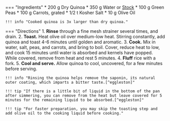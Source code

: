 === "Ingredients"
    * 200 g Dry Quinoa
    * 350 g Water or [Stock](../../soups/stocks/vegetable-stock.md)
    * 100 g Green Peas
    * 100 g Carrots, grated
    * 1/2 t Kosher Salt
    * 10 g Olive Oil

    !!! info "Cooked quinoa is 3x larger than dry quinoa."

=== "Directions"
    1. **Rinse** through a fine mesh strainer several times, and drain.
    2. **Toast.** Heat olive oil over medium-low heat. Stirring constantly, add quinoa and toast 4-6 minutes until golden and aromatic.
    3. **Cook.** Mix in water, salt, peas, and carrots, and bring to boil. Cover, reduce heat to low, and cook 15 minutes until water is absorbed and kernels have popped. While covered, remove from heat and rest 5 minutes.
    4. **Fluff** rice with a fork.
    5. **Cool and serve.** Allow quinoa to cool, uncovered, for a few minutes before serving.

    !!! info "Rinsing the quinoa helps remove the saponin, its natural outer coating, which imparts a bitter taste.[^eggleston]"

    !!! tip "If there is a little bit of liquid in the bottom of the pan after simmering, you can remove from the heat but leave covered for 5 minutes for the remaining liquid to be absorbed.[^eggleston]"

    !!! tip "For faster preparation, you may skip the toasting step and add olive oil to the cooking liquid before cooking."

[^eggleston]:
    Eggleston, Kimberley. ["How to Cook Quinoa Perfectly Every Time."](https://www.thespruceeats.com/how-to-cook-quinoa-2238655) *The Spruce Eats.* 13 April 2010.
